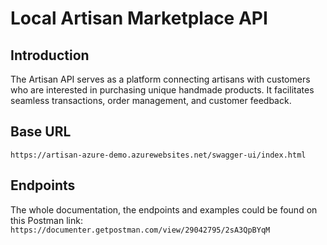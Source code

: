 # Local Artisan Marketplace API 

## Introduction

The Artisan API serves as a platform connecting artisans with customers who are interested in purchasing unique handmade products. It facilitates seamless transactions, order management, and customer feedback.

## Base URL

`https://artisan-azure-demo.azurewebsites.net/swagger-ui/index.html`

## Endpoints

The whole documentation, the endpoints and examples could be found on this Postman link:
`https://documenter.getpostman.com/view/29042795/2sA3QpBYqM`
